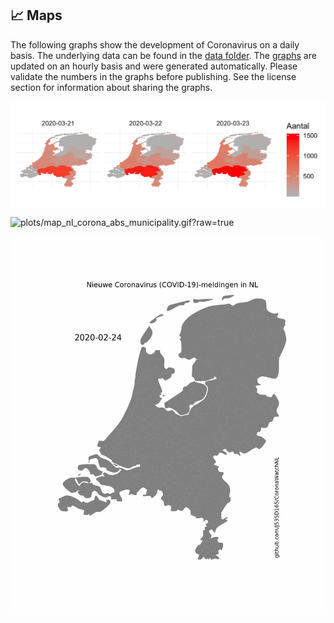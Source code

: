 ## :chart_with_upwards_trend: Maps

The following graphs show the development of Coronavirus on a daily basis. The underlying data can be found in the [data folder](/data). The [graphs](/plots) are updated on an hourly basis and were generated automatically. Please validate the numbers in the graphs before publishing. See the license section for information about sharing the graphs.

![plots/map_province.png](/plots/map_province.png)

![plots/map_nl_corona_abs_municipality.gif?raw=true](/plots/map_nl_corona_abs_municipality.gif?raw=true)

![plots/map_nl_corona_diff_municipality.gif?raw=true](/plots/map_nl_corona_diff_municipality.gif?raw=true)
